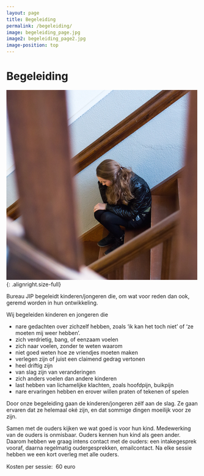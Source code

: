 ```yaml
---
layout: page
title: Begeleiding
permalink: /begeleiding/
image: begeleiding_page.jpg
image2: begeleiding_page2.jpg
image-position: top
---
```


# Begeleiding

![Begeleiding](/assets/images/img1.jpg){: .alignright.size-full}

Bureau JIP begeleidt kinderen/jongeren die, om wat voor reden dan ook, geremd worden in hun ontwikkeling.

Wij begeleiden kinderen en jongeren die

* nare gedachten over zichzelf hebben, zoals ‘ik kan het toch niet’ of ‘ze moeten mij weer hebben’.
* zich verdrietig, bang, of eenzaam voelen
* zich naar voelen, zonder te weten waarom
* niet goed weten hoe ze vriendjes moeten maken
* verlegen zijn of juist een claimend gedrag vertonen
* heel driftig zijn
* van slag zijn van veranderingen
* zich anders voelen dan andere kinderen
* last hebben van lichamelijke klachten, zoals hoofdpijn, buikpijn
* nare ervaringen hebben en erover willen praten of tekenen of spelen


Door onze begeleiding gaan de kinderen/jongeren z&eacute;lf aan de slag. Ze gaan ervaren dat ze helemaal ok&eacute; zijn, en dat sommige dingen moeilijk voor ze zijn.

Samen met de ouders kijken we wat goed is voor hun kind. Medewerking van de ouders is onmisbaar. Ouders kennen hun kind als geen ander. Daarom hebben we graag intens contact met de ouders: een intakegesprek vooraf, daarna regelmatig oudergesprekken, emailcontact. Na elke sessie hebben we een kort overleg met alle ouders.

Kosten per sessie:  60 euro